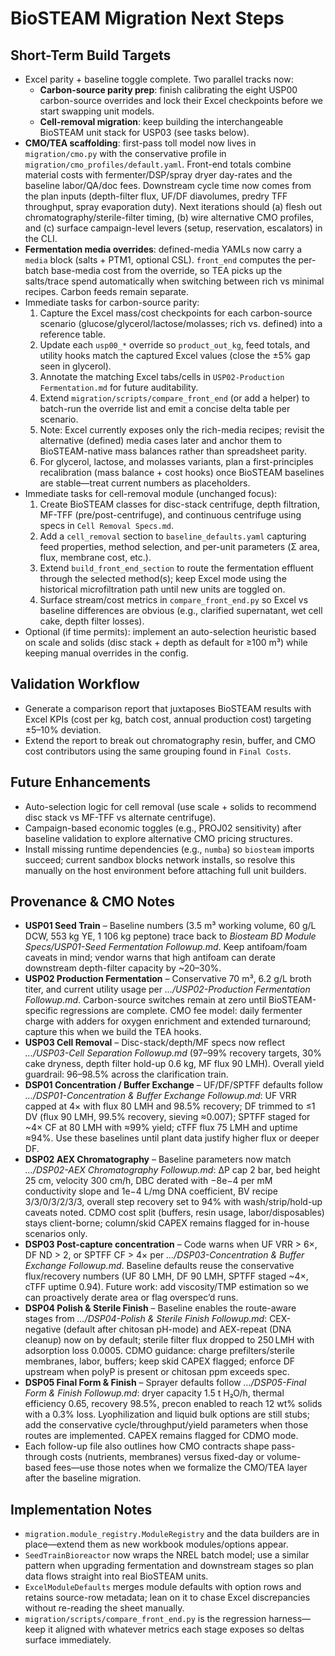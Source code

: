 # BioSTEAM Migration Next Steps

## Short-Term Build Targets
- Excel parity + baseline toggle complete. Two parallel tracks now:
  - **Carbon-source parity prep**: finish calibrating the eight USP00 carbon-source overrides and lock their Excel checkpoints before we start swapping unit models.
  - **Cell-removal migration**: keep building the interchangeable BioSTEAM unit stack for USP03 (see tasks below).
- **CMO/TEA scaffolding**: first-pass toll model now lives in ``migration/cmo.py`` with the conservative profile in ``migration/cmo_profiles/default.yaml``. Front-end totals combine material costs with fermenter/DSP/spray dryer day-rates and the baseline labor/QA/doc fees. Downstream cycle time now comes from the plan inputs (depth-filter flux, UF/DF diavolumes, predry TFF throughput, spray evaporation duty). Next iterations should (a) flesh out chromatography/sterile-filter timing, (b) wire alternative CMO profiles, and (c) surface campaign-level levers (setup, reservation, escalators) in the CLI.
- **Fermentation media overrides**: defined-media YAMLs now carry a ``media`` block (salts + PTM1, optional CSL). ``front_end`` computes the per-batch base-media cost from the override, so TEA picks up the salts/trace spend automatically when switching between rich vs minimal recipes. Carbon feeds remain separate.
- Immediate tasks for carbon-source parity:
  1. Capture the Excel mass/cost checkpoints for each carbon-source scenario (glucose/glycerol/lactose/molasses; rich vs. defined) into a reference table.
  2. Update each ``usp00_*`` override so ``product_out_kg``, feed totals, and utility hooks match the captured Excel values (close the ±5% gap seen in glycerol).
  3. Annotate the matching Excel tabs/cells in ``USP02-Production Fermentation.md`` for future auditability.
  4. Extend ``migration/scripts/compare_front_end`` (or add a helper) to batch-run the override list and emit a concise delta table per scenario.
  5. Note: Excel currently exposes only the rich-media recipes; revisit the alternative (defined) media cases later and anchor them to BioSTEAM-native mass balances rather than spreadsheet parity.
  6. For glycerol, lactose, and molasses variants, plan a first-principles recalibration (mass balance + cost hooks) once BioSTEAM baselines are stable—treat current numbers as placeholders.
- Immediate tasks for cell-removal module (unchanged focus):
  1. Create BioSTEAM classes for disc-stack centrifuge, depth filtration, MF-TFF (pre/post-centrifuge), and continuous centrifuge using specs in ``Cell Removal Specs.md``.
  2. Add a ``cell_removal`` section to ``baseline_defaults.yaml`` capturing feed properties, method selection, and per-unit parameters (Σ area, flux, membrane cost, etc.).
  3. Extend ``build_front_end_section`` to route the fermentation effluent through the selected method(s); keep Excel mode using the historical microfiltration path until new units are toggled on.
  4. Surface stream/cost metrics in ``compare_front_end.py`` so Excel vs baseline differences are obvious (e.g., clarified supernatant, wet cell cake, depth filter losses).
- Optional (if time permits): implement an auto-selection heuristic based on scale and solids (disc stack + depth as default for ≥100 m³) while keeping manual overrides in the config.

## Validation Workflow
- Generate a comparison report that juxtaposes BioSTEAM results with Excel KPIs (cost per kg, batch cost, annual production cost) targeting ±5–10% deviation.
- Extend the report to break out chromatography resin, buffer, and CMO cost contributors using the same grouping found in ``Final Costs``.

## Future Enhancements
- Auto-selection logic for cell removal (use scale + solids to recommend disc stack vs MF-TFF vs alternate centrifuge).
- Campaign-based economic toggles (e.g., PROJ02 sensitivity) after baseline validation to explore alternative CMO pricing structures.
- Install missing runtime dependencies (e.g., ``numba``) so ``biosteam`` imports succeed; current sandbox blocks network installs, so resolve this manually on the host environment before attaching full unit builders.

## Provenance & CMO Notes
- **USP01 Seed Train** – Baseline numbers (3.5 m³ working volume, 60 g/L DCW, 553 kg YE, 1 106 kg peptone) trace back to *Biosteam BD Module Specs/USP01-Seed Fermentation Followup.md*. Keep antifoam/foam caveats in mind; vendor warns that high antifoam can derate downstream depth-filter capacity by ~20–30%.
- **USP02 Production Fermentation** – Conservative 70 m³, 6.2 g/L broth titer, and current utility usage per *…/USP02-Production Fermentation Followup.md*. Carbon-source switches remain at zero until BioSTEAM-specific regressions are complete. CMO fee model: daily fermenter charge with adders for oxygen enrichment and extended turnaround; capture this when we build the TEA hooks.
- **USP03 Cell Removal** – Disc-stack/depth/MF specs now reflect *…/USP03-Cell Separation Followup.md* (97–99% recovery targets, 30% cake dryness, depth filter hold-up 0.6 kg, MF flux 90 LMH). Overall yield guardrail: 96–98.5% across the clarification train.
- **DSP01 Concentration / Buffer Exchange** – UF/DF/SPTFF defaults follow *…/DSP01-Concentration & Buffer Exchange Followup.md*: UF VRR capped at 4× with flux 80 LMH and 98.5% recovery; DF trimmed to ≤1 DV (flux 90 LMH, 99.5% recovery, sieving ≈0.007); SPTFF staged for ~4× CF at 80 LMH with ≈99% yield; cTFF flux 75 LMH and uptime ≈94%. Use these baselines until plant data justify higher flux or deeper DF.
- **DSP02 AEX Chromatography** – Baseline parameters now match *…/DSP02-AEX Chromatography Followup.md*: ΔP cap 2 bar, bed height 25 cm, velocity 300 cm/h, DBC derated with −8e−4 per mM conductivity slope and 1e−4 L/mg DNA coefficient, BV recipe 3/3/0/3/2/3/3, overall step recovery set to 94% with wash/strip/hold-up caveats noted. CDMO cost split (buffers, resin usage, labor/disposables) stays client-borne; column/skid CAPEX remains flagged for in-house scenarios only.
- **DSP03 Post-capture concentration** – Code warns when UF VRR > 6×, DF ND > 2, or SPTFF CF > 4× per *…/DSP03-Concentration & Buffer Exchange Followup.md*. Baseline defaults reuse the conservative flux/recovery numbers (UF 80 LMH, DF 90 LMH, SPTFF staged ~4×, cTFF uptime 0.94). Future work: add viscosity/TMP estimation so we can proactively derate area or flag overspec’d runs.
- **DSP04 Polish & Sterile Finish** – Baseline enables the route-aware stages from *…/DSP04-Polish & Sterile Finish Followup.md*: CEX-negative (default after chitosan pH-mode) and AEX-repeat (DNA cleanup) now on by default; sterile filter flux dropped to 250 LMH with adsorption loss 0.0005. CDMO guidance: charge prefilters/sterile membranes, labor, buffers; keep skid CAPEX flagged; enforce DF upstream when polyP is present or chitosan ppm exceeds spec.
- **DSP05 Final Form & Finish** – Sprayer defaults follow *…/DSP05-Final Form & Finish Followup.md*: dryer capacity 1.5 t H₂O/h, thermal efficiency 0.65, recovery 98.5%, precon enabled to reach 12 wt% solids with a 0.3% loss. Lyophilization and liquid bulk options are still stubs; add the conservative cycle/throughput/yield parameters when those routes are implemented. CAPEX remains flagged for CDMO mode.
- Each follow-up file also outlines how CMO contracts shape pass-through costs (nutrients, membranes) versus fixed-day or volume-based fees—use those notes when we formalize the CMO/TEA layer after the baseline migration.

## Implementation Notes
- ``migration.module_registry.ModuleRegistry`` and the data builders are in place—extend them as new workbook modules/options appear.
- ``SeedTrainBioreactor`` now wraps the NREL batch model; use a similar pattern when upgrading fermentation and downstream stages so plan data flows straight into real BioSTEAM units.
- ``ExcelModuleDefaults`` merges module defaults with option rows and retains source-row metadata; lean on it to chase Excel discrepancies without re-reading the sheet manually.
- ``migration/scripts/compare_front_end.py`` is the regression harness—keep it aligned with whatever metrics each stage exposes so deltas surface immediately.
